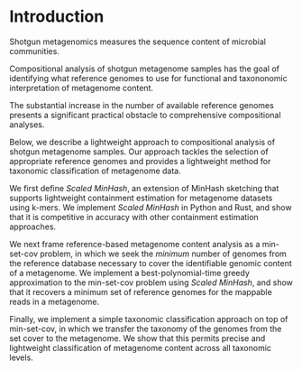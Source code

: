 # Introduction

Shotgun metagenomics measures the sequence content of microbial communities.

Compositional analysis of shotgun metagenome samples has the goal
of identifying what reference genomes to use for functional
and taxononomic interpretation of metagenome content.

The substantial increase in the number of available reference genomes
presents a significant practical obstacle to comprehensive
compositional analyses.

Below, we describe a lightweight approach to compositional analysis of
shotgun metagenome samples. Our approach tackles the selection
of appropriate reference genomes and provides a lightweight method for
taxonomic classification of metagenome data.

We first define _Scaled MinHash_, an extension of MinHash sketching
that supports lightweight containment estimation for metagenome
datasets using k-mers.  We implement _Scaled MinHash_ in Python and
Rust, and show that it is competitive in accuracy with other
containment estimation approaches.

We next frame reference-based metagenome content analysis as a
min-set-cov problem, in which we seek the _minimum_ number of genomes
from the reference database necessary to cover the identifiable
genomic content of a metagenome.  We implement a best-polynomial-time
greedy approximation to the min-set-cov problem using _Scaled
MinHash_, and show that it recovers a minimum set of reference genomes
for the mappable reads in a metagenome.

Finally, we implement a simple taxonomic classification approach on
top of min-set-cov, in which we transfer the taxonomy of the genomes
from the set cover to the metagenome. We show that this permits
precise and lightweight classification of metagenome content across
all taxonomic levels.
